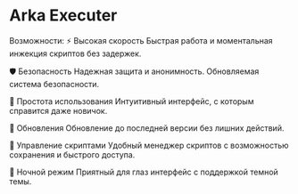# Arka Executer

Возможности:
⚡
Высокая скорость
Быстрая работа и моментальная инжекция скриптов без задержек.

🛡️
Безопасность
Надежная защита и анонимность. Обновляемая система безопасности.

🔧
Простота использования
Интуитивный интерфейс, с которым справится даже новичок.

🔄
Обновления
Обновление до последней версии без лишних действий.

📁
Управление скриптами
Удобный менеджер скриптов с возможностью сохранения и быстрого доступа.

🌙
Ночной режим
Приятный для глаз интерфейс с поддержкой темной темы.
